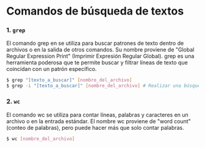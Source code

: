 # Comandos de búsqueda de textos

### 1. `grep`

El comando grep en se utiliza para buscar patrones de texto dentro de archivos o en la salida de otros comandos. Su nombre proviene de "Global Regular Expression Print" (Imprimir Expresión Regular Global). grep es una herramienta poderosa que te permite buscar y filtrar líneas de texto que coincidan con un patrón específico.

```bash
$ grep "[texto_a_buscar]" [nombre_del_archivo]
$ grep -i "[texto_a_buscar]" [nombre_del_archivo] # Realizar una búsqueda insensible a mayúsculas y minúsculas.
```

### 2. `wc`

El comando wc se utiliza para contar líneas, palabras y caracteres en un archivo o en la entrada estándar. El nombre wc proviene de "word count" (conteo de palabras), pero puede hacer más que solo contar palabras.

```bash
$ wc [nombre_del_archivo]
```
